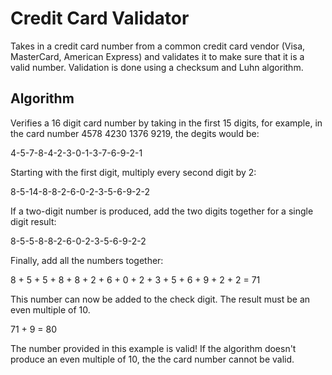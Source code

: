 # Credit Card Validator

Takes in a credit card number from a common credit card vendor (Visa, MasterCard, American Express) and validates it to make sure that it is a valid number.
Validation is done using a checksum and Luhn algorithm.

## Algorithm
Verifies a 16 digit card number by taking in the first 15 digits,
for example,
in the card number 4578 4230 1376 9219,
the degits would be:

4-5-7-8-4-2-3-0-1-3-7-6-9-2-1

Starting with the first digit, multiply every second digit by 2:

8-5-14-8-8-2-6-0-2-3-5-6-9-2-2

If a two-digit number is produced, add the two digits together for a single digit result:

8-5-5-8-8-2-6-0-2-3-5-6-9-2-2

Finally, add all the numbers together:

8 + 5 + 5 + 8 + 8 + 2 + 6 + 0 + 2 + 3 + 5 + 6 + 9 + 2 + 2 = 71

This number can now be added to the check digit. The result must be an even multiple of 10.

71 + 9 = 80

The number provided in this example is valid! If the algorithm doesn't produce an even multiple of 10, the the card number cannot be valid.



